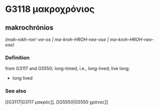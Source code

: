 # G3118 μακροχρόνιος

## makrochrónios

_(mak-rokh-ron'-ee-os | ma-kroh-HROH-nee-ose | ma-kroh-HROH-nee-ose)_

### Definition

from G3117 and G5550; long-timed, i.e., long-lived; live long; 

- long lived

### See also

[[G3117|G3117 μακρός]], [[G5550|G5550 χρόνος]]
